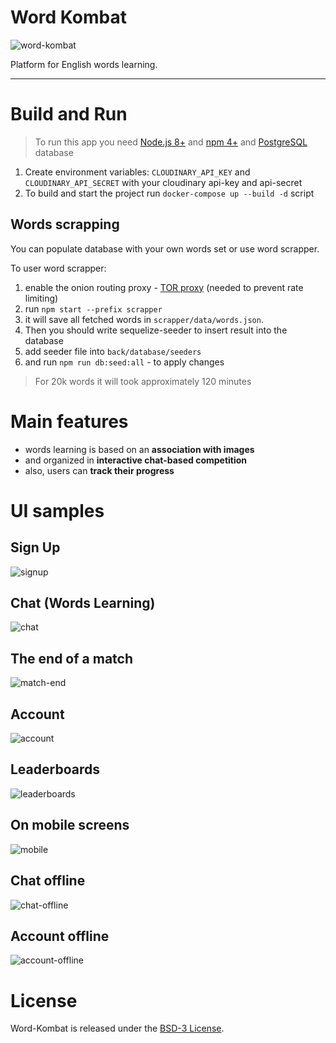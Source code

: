# Word Kombat

![word-kombat](https://github.com/Saka7/word-kombat/blob/master/front/src/assets/images/icons/icon-152x152.png)

Platform for English words learning.

------

# Build and Run

> To run this app you need [Node.js 8+](https://nodejs.org/en/) and [npm 4+](https://www.npmjs.com/) and [PostgreSQL](https://www.postgresql.org/download/) database

1. Create environment variables: `CLOUDINARY_API_KEY` and `CLOUDINARY_API_SECRET` with your cloudinary api-key and api-secret
2. To build and start the project run `docker-compose up --build -d` script


## Words scrapping
You can populate database with your own words set or use word scrapper.

To user word scrapper:
1. enable the onion routing proxy - [TOR proxy](https://askubuntu.com/questions/834017/configure-a-tor-proxy-on-ubuntu-16-04) (needed to prevent rate limiting)
2. run `npm start --prefix scrapper`
3. it will save all fetched words in `scrapper/data/words.json`.
4. Then you should write sequelize-seeder to insert result into the database
5. add seeder file into `back/database/seeders`
6. and run `npm run db:seed:all` - to apply changes

> For 20k words it will took approximately 120 minutes

# Main features
- words learning is based on an **association with images**
- and organized in **interactive chat-based competition**
- also, users can **track their progress**

# UI samples

## Sign Up
![signup](http://i.imgur.com/RXqEbhA.png)

## Chat (Words Learning)
![chat](http://i.imgur.com/1In3reU.png)

## The end of a match
![match-end](http://i.imgur.com/ZXVKzLJ.png)

## Account
![account](http://i.imgur.com/mwh3qaQ.png)

## Leaderboards
![leaderboards](http://i.imgur.com/ygrpOK9.png)

## On mobile screens
![mobile](http://i.imgur.com/LOA20zM.png)

## Chat offline
![chat-offline](http://i.imgur.com/w5XILSw.png)

## Account offline
![account-offline](http://i.imgur.com/bDDYqAS.png)


# License
Word-Kombat is released under the [BSD-3 License](https://opensource.org/licenses/BSD-3-Clause).

